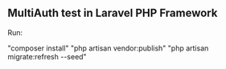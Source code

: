 ## MultiAuth test in Laravel PHP Framework


Run:

"composer install"
"php artisan vendor:publish"
"php artisan migrate:refresh --seed"
